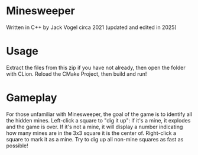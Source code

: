 # Minesweeper
Written in C++ by Jack Vogel circa 2021 (updated and edited in 2025)

# Usage
Extract the files from this zip if you have not already,
then open the folder with CLion. Reload the CMake Project,
then build and run!

# Gameplay
For those unfamiliar with Minesweeper, the goal of the game
is to identify all the hidden mines. Left-click a square to
"dig it up": if it's a mine, it explodes and the game is over.
If it's not a mine, it will display a number indicating how many
mines are in the 3x3 square it is the center of. Right-click
a square to mark it as a mine. Try to dig up all non-mine squares
as fast as possible!